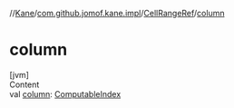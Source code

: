 //[Kane](../../index.md)/[com.github.jomof.kane.impl](../index.md)/[CellRangeRef](index.md)/[column](column.md)



# column  
[jvm]  
Content  
val [column](column.md): [ComputableIndex](../-computable-index/index.md)  



